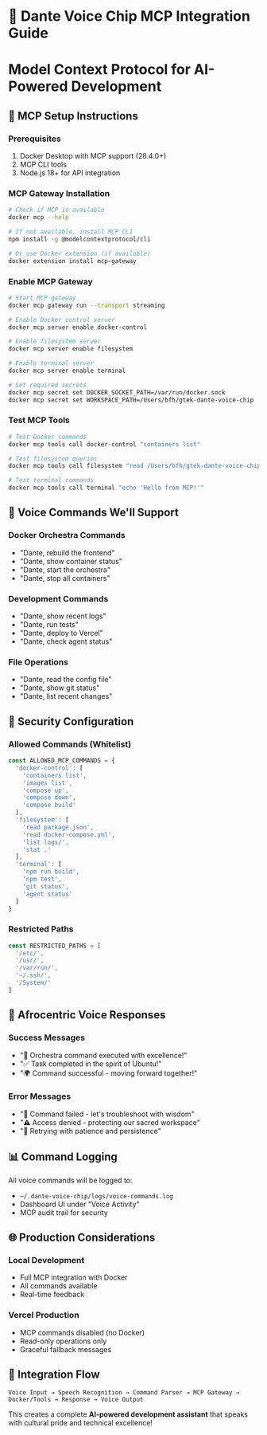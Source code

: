 # 🎼 Dante Voice Chip MCP Integration Guide
# Model Context Protocol for AI-Powered Development

## 🚀 MCP Setup Instructions

### Prerequisites
1. Docker Desktop with MCP support (28.4.0+)
2. MCP CLI tools
3. Node.js 18+ for API integration

### MCP Gateway Installation

```bash
# Check if MCP is available
docker mcp --help

# If not available, install MCP CLI
npm install -g @modelcontextprotocol/cli

# Or use Docker extension (if available)
docker extension install mcp-gateway
```

### Enable MCP Gateway

```bash
# Start MCP gateway
docker mcp gateway run --transport streaming

# Enable Docker control server
docker mcp server enable docker-control

# Enable filesystem server
docker mcp server enable filesystem

# Enable terminal server  
docker mcp server enable terminal

# Set required secrets
docker mcp secret set DOCKER_SOCKET_PATH=/var/run/docker.sock
docker mcp secret set WORKSPACE_PATH=/Users/bfh/gtek-dante-voice-chip
```

### Test MCP Tools

```bash
# Test Docker commands
docker mcp tools call docker-control "containers list"

# Test filesystem queries
docker mcp tools call filesystem "read /Users/bfh/gtek-dante-voice-chip/package.json"

# Test terminal commands
docker mcp tools call terminal "echo 'Hello from MCP!'"
```

## 🎯 Voice Commands We'll Support

### Docker Orchestra Commands
- "Dante, rebuild the frontend"
- "Dante, show container status"  
- "Dante, start the orchestra"
- "Dante, stop all containers"

### Development Commands
- "Dante, show recent logs"
- "Dante, run tests"
- "Dante, deploy to Vercel"
- "Dante, check agent status"

### File Operations
- "Dante, read the config file"
- "Dante, show git status"
- "Dante, list recent changes"

## 🔐 Security Configuration

### Allowed Commands (Whitelist)
```javascript
const ALLOWED_MCP_COMMANDS = {
  'docker-control': [
    'containers list',
    'images list', 
    'compose up',
    'compose down',
    'compose build'
  ],
  'filesystem': [
    'read package.json',
    'read docker-compose.yml',
    'list logs/',
    'stat .'
  ],
  'terminal': [
    'npm run build',
    'npm test',
    'git status',
    'agent status'
  ]
}
```

### Restricted Paths
```javascript
const RESTRICTED_PATHS = [
  '/etc/',
  '/usr/',
  '/var/run/',
  '~/.ssh/',
  '/System/'
]
```

## 🎨 Afrocentric Voice Responses

### Success Messages
- "🎼 Orchestra command executed with excellence!"
- "✅ Task completed in the spirit of Ubuntu!"
- "🌍 Command successful - moving forward together!"

### Error Messages  
- "🚨 Command failed - let's troubleshoot with wisdom"
- "⚠️ Access denied - protecting our sacred workspace"
- "🔄 Retrying with patience and persistence"

## 📊 Command Logging

All voice commands will be logged to:
- `~/.dante-voice-chip/logs/voice-commands.log`
- Dashboard UI under "Voice Activity"
- MCP audit trail for security

## 🌐 Production Considerations

### Local Development
- Full MCP integration with Docker
- All commands available
- Real-time feedback

### Vercel Production
- MCP commands disabled (no Docker)
- Read-only operations only
- Graceful fallback messages

## 🎵 Integration Flow

```
Voice Input → Speech Recognition → Command Parser → MCP Gateway → Docker/Tools → Response → Voice Output
```

This creates a complete **AI-powered development assistant** that speaks with cultural pride and technical excellence!